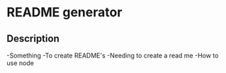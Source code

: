 # README generator
    
## Description
-Something
-To create README's
-Needing to create a read me
-How to use node 
    
    